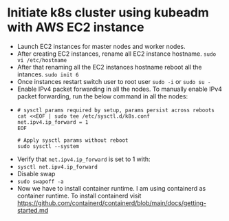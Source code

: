 # Initiate k8s cluster using kubeadm with AWS EC2 instance

+ Launch EC2 instances for master nodes and worker nodes.
+ After creating EC2 instances, rename all EC2 instance hostname.
  `sudo vi /etc/hostname`
+ After that renaming all the EC2 instances hostname reboot all the intances.
  `sudo init 6`
+ Once instances restart switch user to root user
  `sudo -i` or `sudo su -`
+ Enable IPv4 packet forwarding in all the nodes. To manually enable IPv4 packet forwarding, run the below command in all the nodes:
+ ````
  # sysctl params required by setup, params persist across reboots
  cat <<EOF | sudo tee /etc/sysctl.d/k8s.conf
  net.ipv4.ip_forward = 1
  EOF

  # Apply sysctl params without reboot
  sudo sysctl --system
  ````
+ Verify that `net.ipv4.ip_forward` is set to 1 with:
+ `sysctl net.ipv4.ip_forward`
+ Disable swap
+ `sudo swapoff -a`
+ Now we have to install container runtime. I am using containerd as container runtime. To install containerd visit https://github.com/containerd/containerd/blob/main/docs/getting-started.md  
